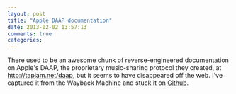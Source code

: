 ```yaml
---
layout: post
title: "Apple DAAP documentation"
date: 2013-02-02 13:57:13
comments: true
categories: 
---
```


There used to be an awesome chunk of reverse-engineered documentation on Apple's DAAP, the proprietary music-sharing protocol they created, at http://tapjam.net/daap, but it seems to have disappeared off the web. I've captured it from the Wayback Machine and stuck it on [Github](http://github.com/andytinycat/daapdocs).
